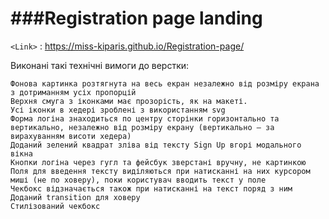 ###Registration page landing
=============


`<Link>` : <https://miss-kiparis.github.io/Registration-page/>

Виконані такі технічні вимоги до верстки:

    Фонова картинка розтягнута на весь екран незалежно від розміру екрана з дотриманням усіх пропорцій
    Верхня смуга з іконками має прозорість, як на макеті.
    Усі іконки в хедері зроблені з використанням svg
    Форма логіна знаходиться по центру сторінки горизонтально та вертикально, незалежно від розміру екрану (вертикально – за вирахуванням висоти хедера)
    Доданий зелений квадрат зліва від тексту Sign Up вгорі модального вікна
    Кнопки логіна через гугл та фейсбук зверстані вручну, не картинкою
    Поля для введення тексту виділяються при натисканні на них курсором миші (не по ховеру), поки користувач вводить текст у поле
    Чекбокс відзначається також при натисканні на текст поряд з ним
    Доданий transition для ховеру
    Стилізований чекбокс
